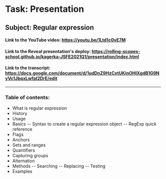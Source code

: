 # Task: Presentation
## Subject: Regular expression

#### Link to the YouTube video: https://youtu.be/1Ltd1c0vE7M

#### Link to the Reveal presentation's deploy: https://rolling-scopes-school.github.io/kagerka-JSFE2021Q1/presentation/index.html

#### Link to the transcript: https://docs.google.com/document/d/1udDnZ9HzCxtUKinOHIXgdB1G9NyVc1JbqxLwfpI2DrE/edit

-----
### Table of contents:
- What is regular expression
- History
- Usage
- Basics
-- Syntax to create a regular expression object
-- RegExp quick reference
- Flags
- Anchors
- Sets and ranges
- Quantifiers
- Capturing groups
- Alternation
- Methods
-- Searching
-- Replacing
-- Testing
- Examples
